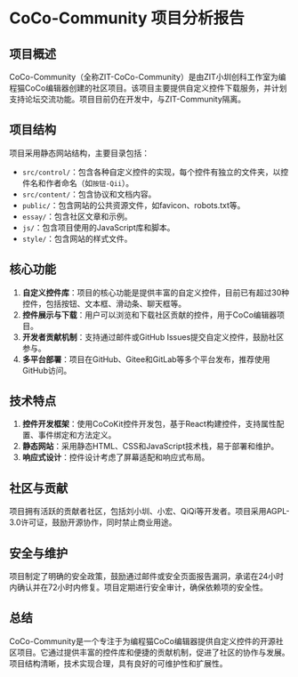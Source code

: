# CoCo-Community 项目分析报告

## 项目概述

CoCo-Community（全称ZIT-CoCo-Community）是由ZIT小圳创科工作室为编程猫CoCo编辑器创建的社区项目。该项目主要提供自定义控件下载服务，并计划支持论坛交流功能。项目目前仍在开发中，与ZIT-Community隔离。

## 项目结构

项目采用静态网站结构，主要目录包括：

- `src/control/`：包含各种自定义控件的实现，每个控件有独立的文件夹，以控件名和作者命名（如`按钮-Qii`）。
- `src/content/`：包含协议和文档内容。
- `public/`：包含网站的公共资源文件，如favicon、robots.txt等。
- `essay/`：包含社区文章和示例。
- `js/`：包含项目使用的JavaScript库和脚本。
- `style/`：包含网站的样式文件。

## 核心功能

1. **自定义控件库**：项目的核心功能是提供丰富的自定义控件，目前已有超过30种控件，包括按钮、文本框、滑动条、聊天框等。
2. **控件展示与下载**：用户可以浏览和下载社区贡献的控件，用于CoCo编辑器项目。
3. **开发者贡献机制**：支持通过邮件或GitHub Issues提交自定义控件，鼓励社区参与。
4. **多平台部署**：项目在GitHub、Gitee和GitLab等多个平台发布，推荐使用GitHub访问。

## 技术特点

1. **控件开发框架**：使用CoCoKit控件开发包，基于React构建控件，支持属性配置、事件绑定和方法定义。
2. **静态网站**：采用静态HTML、CSS和JavaScript技术栈，易于部署和维护。
3. **响应式设计**：控件设计考虑了屏幕适配和响应式布局。

## 社区与贡献

项目拥有活跃的贡献者社区，包括刘小圳、小宏、QiQi等开发者。项目采用AGPL-3.0许可证，鼓励开源协作，同时禁止商业用途。

## 安全与维护

项目制定了明确的安全政策，鼓励通过邮件或安全页面报告漏洞，承诺在24小时内确认并在72小时内修复。项目定期进行安全审计，确保依赖项的安全性。

## 总结

CoCo-Community是一个专注于为编程猫CoCo编辑器提供自定义控件的开源社区项目。它通过提供丰富的控件库和便捷的贡献机制，促进了社区的协作与发展。项目结构清晰，技术实现合理，具有良好的可维护性和扩展性。